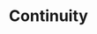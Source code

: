 ---
title: "Continuity"
prevcontenturl: ../DC-2.6-limits-of-functions-with-absolute-value
nextcontenturl: ../DC-2.7-continuity
layout: content-construction
---